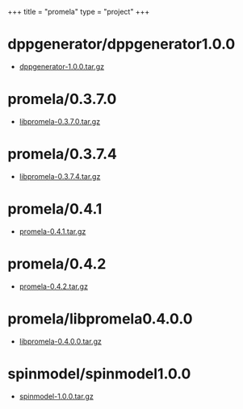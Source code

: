 +++
title = "promela"
type = "project"
+++

# dppgenerator/dppgenerator1.0.0
* [dppgenerator-1.0.0.tar.gz](/promela/dppgenerator/dppgenerator1.0.0/dppgenerator-1.0.0.tar.gz)

# promela/0.3.7.0
* [libpromela-0.3.7.0.tar.gz](/promela/promela/0.3.7.0/libpromela-0.3.7.0.tar.gz)

# promela/0.3.7.4
* [libpromela-0.3.7.4.tar.gz](/promela/promela/0.3.7.4/libpromela-0.3.7.4.tar.gz)

# promela/0.4.1
* [promela-0.4.1.tar.gz](/promela/promela/0.4.1/promela-0.4.1.tar.gz)

# promela/0.4.2
* [promela-0.4.2.tar.gz](/promela/promela/0.4.2/promela-0.4.2.tar.gz)

# promela/libpromela0.4.0.0
* [libpromela-0.4.0.0.tar.gz](/promela/promela/libpromela0.4.0.0/libpromela-0.4.0.0.tar.gz)

# spinmodel/spinmodel1.0.0
* [spinmodel-1.0.0.tar.gz](/promela/spinmodel/spinmodel1.0.0/spinmodel-1.0.0.tar.gz)